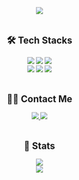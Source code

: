 <div align="center">
  <img src="https://capsule-render.vercel.app/api?type=waving&color=0C356A&height=200&text=Hi%20There!%20I'm%20Choi👋&fontAlign=50&fontAlignY=40&fontSize=40&fontColor=ffffff" />
</div>

<br/>

<div align="center">
  
  <h2>🛠️ Tech Stacks</h2>
  
  <img src="https://img.shields.io/badge/Next.js-000000?style=for-the-badge&logo=Next.js&logoColor=white"/>
  <img src="https://img.shields.io/badge/React-61DAFB?style=for-the-badge&logo=React&logoColor=white"/>
  <img src="https://img.shields.io/badge/Figma-F24E1E?style=for-the-badge&logo=Figma&logoColor=white"/>
  <br/>
   <img src="https://img.shields.io/badge/TypeScript-3178C6?style=for-the-badge&logo=TypeScript&logoColor=white"/>
  <img src="https://img.shields.io/badge/javascript-F7DF1E?style=for-the-badge&logo=javascript&logoColor=black"> 
   <img src="https://img.shields.io/badge/css-1572B6?style=for-the-badge&logo=css3&logoColor=white"> 

</div>

<br/>

<div align="center">
  
  <h2>🧑‍💻 Contact Me</h2>
  
  <a href="https://startfront.tistory.com/">
    <img src="https://img.shields.io/badge/Tistory-000000?style=for-the-badge&logo=Tistory&logoColor=white"/>
  </a>
  <a href="mailto:gmltmdsp@gmail.com">
    <img src="https://img.shields.io/badge/Gmail-EA4335?style=for-the-badge&logo=Gmail&logoColor=white"/>
  </a>

</div>

<br/>

<div align="center">
  
  <h2>🏅 Stats</h2>

  <img src="https://github-readme-stats.vercel.app/api?username=choi-hi&bg_color=ffffff&title_color=000000&text_color=000000&show_icons=true&icon_color=000000" />
  
  <br/>
  
  <img src="https://github-readme-stats.vercel.app/api/top-langs/?username=choi-hi&layout=compact&bg_color=ffffff&title_color=000000&text_color=000000" />
  
</div>
